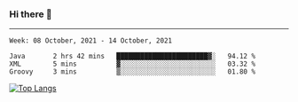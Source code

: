 ### Hi there 👋
---
<!--START_SECTION:waka-->
```text
Week: 08 October, 2021 - 14 October, 2021

Java       2 hrs 42 mins   ███████████████████████▓░   94.12 % 
XML        5 mins          ▓░░░░░░░░░░░░░░░░░░░░░░░░   03.32 % 
Groovy     3 mins          ▒░░░░░░░░░░░░░░░░░░░░░░░░   01.80 % 
```
<!--END_SECTION:waka-->

[![Top Langs](https://github-readme-stats.vercel.app/api/top-langs/?username=HyunAh-iia&layout=compact)](https://github.com/anuraghazra/github-readme-stats)
<!--
**HyunAh-iia/HyunAh-iia** is a ✨ _special_ ✨ repository because its `README.md` (this file) appears on your GitHub profile.

Here are some ideas to get you started:

- 🔭 I’m currently working on ...
- 🌱 I’m currently learning ...
- 👯 I’m looking to collaborate on ...
- 🤔 I’m looking for help with ...
- 💬 Ask me about ...
- 📫 How to reach me: ...
- 😄 Pronouns: ...
- ⚡ Fun fact: ...
-->
